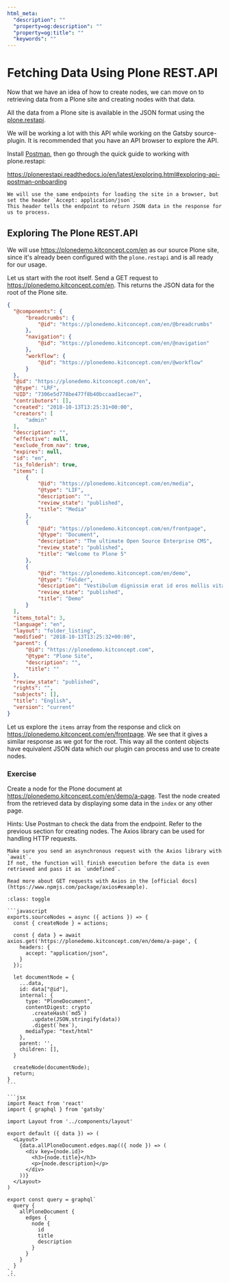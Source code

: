 ```yaml
---
html_meta:
  "description": ""
  "property=og:description": ""
  "property=og:title": ""
  "keywords": ""
---
```


# Fetching Data Using Plone REST.API

Now that we have an idea of how to create nodes, we can move on to retrieving data from a Plone site and creating nodes with that data.

All the data from a Plone site is available in the JSON format using the [plone.restapi](https://plonerestapi.readthedocs.io/en/latest/introduction.html).

We will be working a lot with this API while working on the Gatsby source-plugin.
It is recommended that you have an API browser to explore the API.

Install [Postman](https://www.postman.com/), then go through the quick guide to working with plone.restapi:

<https://plonerestapi.readthedocs.io/en/latest/exploring.html#exploring-api-postman-onboarding>

```{note}
We will use the same endpoints for loading the site in a browser, but set the header `Accept: application/json`.
This header tells the endpoint to return JSON data in the response for us to process.
```

## Exploring The Plone REST.API

We will use <https://plonedemo.kitconcept.com/en> as our source Plone site, since it's already been configured with the `plone.restapi` and is all ready for our usage.

Let us start with the root itself.
Send a GET request to <https://plonedemo.kitconcept.com/en>.
This returns the JSON data for the root of the Plone site.

```json
{
  "@components": {
      "breadcrumbs": {
          "@id": "https://plonedemo.kitconcept.com/en/@breadcrumbs"
      },
      "navigation": {
          "@id": "https://plonedemo.kitconcept.com/en/@navigation"
      },
      "workflow": {
          "@id": "https://plonedemo.kitconcept.com/en/@workflow"
      }
  },
  "@id": "https://plonedemo.kitconcept.com/en",
  "@type": "LRF",
  "UID": "7306e5d778be477f8b40bccaad1ecae7",
  "contributors": [],
  "created": "2018-10-13T13:25:31+00:00",
  "creators": [
      "admin"
  ],
  "description": "",
  "effective": null,
  "exclude_from_nav": true,
  "expires": null,
  "id": "en",
  "is_folderish": true,
  "items": [
      {
          "@id": "https://plonedemo.kitconcept.com/en/media",
          "@type": "LIF",
          "description": "",
          "review_state": "published",
          "title": "Media"
      },
      {
          "@id": "https://plonedemo.kitconcept.com/en/frontpage",
          "@type": "Document",
          "description": "The ultimate Open Source Enterprise CMS",
          "review_state": "published",
          "title": "Welcome to Plone 5"
      },
      {
          "@id": "https://plonedemo.kitconcept.com/en/demo",
          "@type": "Folder",
          "description": "Vestibulum dignissim erat id eros mollis vitae tempus leo ultricies. Cras dapibus suscipit consectetur. Integer tincidunt feugiat tristique. Sed et arcu risus. Nam venenatis, tortor ac tincidunt amet.",
          "review_state": "published",
          "title": "Demo"
      }
  ],
  "items_total": 3,
  "language": "en",
  "layout": "folder_listing",
  "modified": "2018-10-13T13:25:32+00:00",
  "parent": {
      "@id": "https://plonedemo.kitconcept.com",
      "@type": "Plone Site",
      "description": "",
      "title": ""
  },
  "review_state": "published",
  "rights": "",
  "subjects": [],
  "title": "English",
  "version": "current"
}
```

Let us explore the `items` array from the response and click on <https://plonedemo.kitconcept.com/en/frontpage>.
We see that it gives a similar response as we got for the root.
This way all the content objects have equivalent JSON data which our plugin can process and use to create nodes.

### Exercise

Create a node for the Plone document at <https://plonedemo.kitconcept.com/en/demo/a-page>.
Test the node created from the retrieved data by displaying some data in the `index` or any other page.

Hints: Use Postman to check the data from the endpoint.
Refer to the previous section for creating nodes.
The Axios library can be used for handling HTTP requests.

```{note}
Make sure you send an asynchronous request with the Axios library with `await`.
If not, the function will finish execution before the data is even retrieved and pass it as `undefined`.
```

```{note}
Read more about GET requests with Axios in the [official docs](https://www.npmjs.com/package/axios#example).
```

````{admonition} Solution
:class: toggle

```javascript
exports.sourceNodes = async ({ actions }) => {
  const { createNode } = actions;

  const { data } = await axios.get('https://plonedemo.kitconcept.com/en/demo/a-page', {
    headers: {
      accept: "application/json",
    }
  });

  let documentNode = {
    ...data,
    id: data["@id"],
    internal: {
      type: "PloneDocument",
      contentDigest: crypto
        .createHash(`md5`)
        .update(JSON.stringify(data))
        .digest(`hex`),
      mediaType: "text/html"
    },
    parent: '',
    children: [],
  }

  createNode(documentNode);
  return;
}
```

```jsx
import React from 'react'
import { graphql } from 'gatsby'

import Layout from '../components/layout'

export default ({ data }) => (
  <Layout>
    {data.allPloneDocument.edges.map(({ node }) => (
      <div key={node.id}>
        <h3>{node.title}</h3>
        <p>{node.description}</p>
      </div>
    ))}
  </Layout>
)

export const query = graphql`
  query {
    allPloneDocument {
      edges {
        node {
          id
          title
          description
        }
      }
    }
  }
`;
```
````
